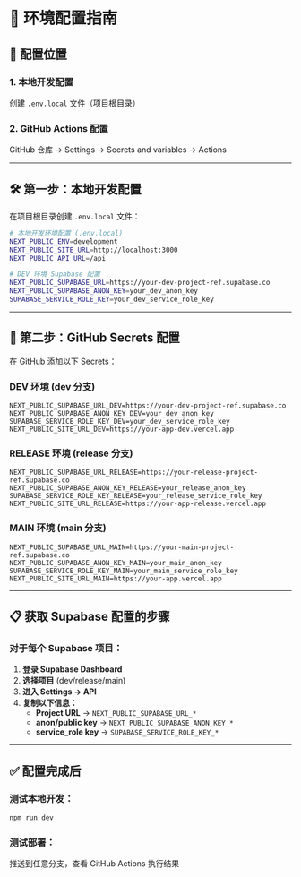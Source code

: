 # 🔧 环境配置指南

## 📍 配置位置

### **1. 本地开发配置**
创建 `.env.local` 文件（项目根目录）

### **2. GitHub Actions 配置**  
GitHub 仓库 → Settings → Secrets and variables → Actions

---

## 🛠️ 第一步：本地开发配置

在项目根目录创建 `.env.local` 文件：

```bash
# 本地开发环境配置 (.env.local)
NEXT_PUBLIC_ENV=development
NEXT_PUBLIC_SITE_URL=http://localhost:3000
NEXT_PUBLIC_API_URL=/api

# DEV 环境 Supabase 配置
NEXT_PUBLIC_SUPABASE_URL=https://your-dev-project-ref.supabase.co
NEXT_PUBLIC_SUPABASE_ANON_KEY=your_dev_anon_key
SUPABASE_SERVICE_ROLE_KEY=your_dev_service_role_key
```

---

## 🚀 第二步：GitHub Secrets 配置

在 GitHub 添加以下 Secrets：

### DEV 环境 (dev 分支)
```
NEXT_PUBLIC_SUPABASE_URL_DEV=https://your-dev-project-ref.supabase.co
NEXT_PUBLIC_SUPABASE_ANON_KEY_DEV=your_dev_anon_key
SUPABASE_SERVICE_ROLE_KEY_DEV=your_dev_service_role_key
NEXT_PUBLIC_SITE_URL_DEV=https://your-app-dev.vercel.app
```

### RELEASE 环境 (release 分支)
```
NEXT_PUBLIC_SUPABASE_URL_RELEASE=https://your-release-project-ref.supabase.co
NEXT_PUBLIC_SUPABASE_ANON_KEY_RELEASE=your_release_anon_key
SUPABASE_SERVICE_ROLE_KEY_RELEASE=your_release_service_role_key
NEXT_PUBLIC_SITE_URL_RELEASE=https://your-app-release.vercel.app
```

### MAIN 环境 (main 分支)
```
NEXT_PUBLIC_SUPABASE_URL_MAIN=https://your-main-project-ref.supabase.co
NEXT_PUBLIC_SUPABASE_ANON_KEY_MAIN=your_main_anon_key
SUPABASE_SERVICE_ROLE_KEY_MAIN=your_main_service_role_key
NEXT_PUBLIC_SITE_URL_MAIN=https://your-app.vercel.app
```

---

## 📋 获取 Supabase 配置的步骤

### 对于每个 Supabase 项目：

1. **登录 Supabase Dashboard**
2. **选择项目** (dev/release/main)
3. **进入 Settings → API**
4. **复制以下信息：**
   - **Project URL** → `NEXT_PUBLIC_SUPABASE_URL_*`
   - **anon/public key** → `NEXT_PUBLIC_SUPABASE_ANON_KEY_*`
   - **service_role key** → `SUPABASE_SERVICE_ROLE_KEY_*`

---

## ✅ 配置完成后

### 测试本地开发：
```bash
npm run dev
```

### 测试部署：
推送到任意分支，查看 GitHub Actions 执行结果 